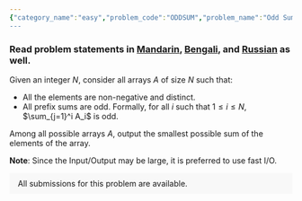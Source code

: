 ```yaml
---
{"category_name":"easy","problem_code":"ODDSUM","problem_name":"Odd Sum","problemComponents":{"constraints":"- $1 \\leq T \\leq 10^6$\n- $1 \\leq N \\leq 10^9$","constraintsState":true,"subtasks":"- 30 points : $1 \\leq R \\leq 10000$\n- 70 points : $1 \\leq R \\leq 10^9$\n","subtasksState":false,"inputFormat":"- The first line contains $T$ - the number of test cases. Then the test cases follow.\n- The first line of each test case contains $N$ - the size of the array.\n","inputFormatState":true,"outputFormat":"For each test case, output on one line the smallest sum among all arrays satisfying the constraints.","outputFormatState":true,"sampleTestCases":{"0":{"id":1,"input":"1\n3","output":3,"explanation":"- **Test case $1$**: A possible array is $[1, 2, 0]$. $[1, 0, 0]$ is not valid because $0$ occurs twice in it; $[0, 1, 2]$ is not valid because the prefix sum until the first index is $0$, which is even. Another possible array is $[5, 2, 4]$.\n$[1, 2, 0]$ yields the sum $3$, and we can prove that there are no valid arrays that have sum less than $3$.","isDeleted":false}}},"video_editorial_url":"","languages_supported":{"0":"CPP14","1":"C","2":"JAVA","3":"PYTH 3.6","4":"CPP17","5":"PYTH","6":"PYP3","7":"CS2","8":"ADA","9":"PYPY","10":"TEXT","11":"PAS fpc","12":"NODEJS","13":"RUBY","14":"PHP","15":"GO","16":"HASK","17":"TCL","18":"PERL","19":"SCALA","20":"LUA","21":"kotlin","22":"BASH","23":"JS","24":"LISP sbcl","25":"rust","26":"PAS gpc","27":"BF","28":"CLOJ","29":"R","30":"D","31":"CAML","32":"FORT","33":"ASM","34":"swift","35":"FS","36":"WSPC","37":"LISP clisp","38":"SQL","39":"SCM guile","40":"PERL6","41":"ERL","42":"CLPS","43":"ICK","44":"NICE","45":"PRLG","46":"ICON","47":"COB","48":"SCM chicken","49":"PIKE","50":"SCM qobi","51":"ST","52":"SQLQ","53":"NEM"},"max_timelimit":1,"source_sizelimit":50000,"problem_author":"rahularya1","problem_tester":"","date_added":"20-10-2021","tags":{"0":"cook134","1":"rahularya1","2":"simple"},"problem_difficulty_level":"Unavailable","best_tag":"","editorial_url":"https://discuss.codechef.com/problems/ODDSUM","time":{"view_start_date":1635100202,"submit_start_date":1635100202,"visible_start_date":1635100202,"end_date":1735669800},"is_direct_submittable":false,"problemDiscussURL":"https://discuss.codechef.com/search?q=ODDSUM","is_proctored":false,"visitedContests":{},"layout":"problem"}
---
```

### Read problem statements in [Mandarin](https://www.codechef.com/download/translated/COOK134/mandarin/ODDSUM.pdf), [Bengali](https://www.codechef.com/download/translated/COOK134/bengali/ODDSUM.pdf), and [Russian](https://www.codechef.com/download/translated/COOK134/russian/ODDSUM.pdf) as well.

Given an integer $N$, consider all arrays $A$ of size $N$ such that:

- All the elements are non-negative and distinct.
- All prefix sums are odd. Formally, for all $i$ such that $1 \le i \le N$, $\sum_{j=1}^i A_i$ is odd.

Among all possible arrays $A$, output the smallest possible sum of the elements of the array.

**Note**: Since the Input/Output may be large, it is preferred to use fast I/O.
<aside style='background: #f8f8f8;padding: 10px 15px;'><div>All submissions for this problem are available.</div></aside>